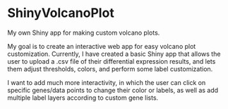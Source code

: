 # ShinyVolcanoPlot
My own Shiny app for making custom volcano plots. 


My goal is to create an interactive web app for easy volcano plot customization. 
Currently, I have created a basic Shiny app that allows the user to upload a .csv file of their differential expression results, and lets them adjust thresholds, colors, and perform some label customization.

I want to add much more interactivity, in which the user can click on specific genes/data points to change their color or labels, as well as add multiple label layers according to custom gene lists. 
